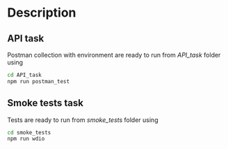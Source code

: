 # Description

## API task
Postman collection with environment are ready to run from _API_task_ folder using 

```bash
cd API_task
npm run postman_test
```

## Smoke tests task
Tests are ready to run from _smoke_tests_ folder using

```bash
cd smoke_tests
npm run wdio
```
